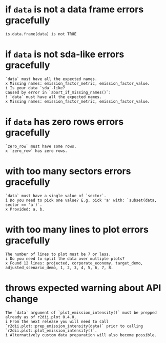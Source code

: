 # if `data` is not a data frame errors gracefully

    is.data.frame(data) is not TRUE

# if `data` is not sda-like errors gracefully

    `data` must have all the expected names.
    x Missing names: emission_factor_metric, emission_factor_value.
    i Is your data `sda`-like?
    Caused by error in `abort_if_missing_names()`:
    ! `data` must have all the expected names.
    x Missing names: emission_factor_metric, emission_factor_value.

# if `data` has zero rows errors gracefully

    `zero_row` must have some rows.
    x `zero_row` has zero rows.

# with too many sectors errors gracefully

    `data` must have a single value of `sector`.
    i Do you need to pick one value? E.g. pick 'a' with: `subset(data, sector == 'a')`.
    x Provided: a, b.

# with too many lines to plot errors gracefully

    The number of lines to plot must be 7 or less.
    i Do you need to split the data over multiple plots?
    x Found 12 lines: projected, corporate_economy, target_demo, adjusted_scenario_demo, 1, 2, 3, 4, 5, 6, 7, 8.

# throws expected warning about API change

    The `data` argument of `plot_emission_intensity()` must be prepped already as of r2dii.plot 0.4.0.
    i From the next release you will need to call `r2dii.plot::prep_emission_intensity(data)` prior to calling `r2dii.plot::plot_emission_intensity()`.
    i Alternatively custom data preparation will also become possible.

